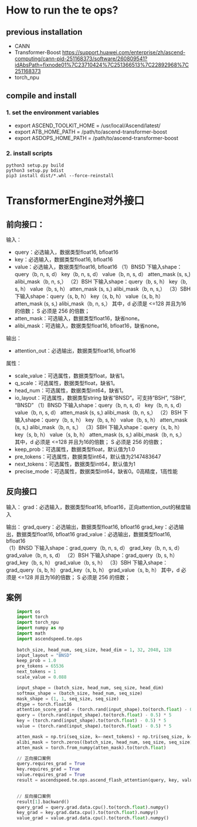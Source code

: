 # How to run the te ops?

## previous installation
+ CANN
+ Transformer-Boost 
https://support.huawei.com/enterprise/zh/ascend-computing/cann-pid-251168373/software/260809541?idAbsPath=fixnode01%7C23710424%7C251366513%7C22892968%7C251168373
+ torch_npu

## compile and install
### 1. set the environment variables

+ export ASCEND_TOOLKIT_HOME = /usr/local/Ascend/latest/
+ export ATB_HOME_PATH = /path/to/ascend-transformer-boost
+ export ASDOPS_HOME_PATH = /path/to/ascend-transformer-boost

### 2. install scripts
```shell
python3 setup.py build
python3 setup.py bdist
pip3 install dist/*.whl --force-reinstall
```
# TransformerEngine对外接口
## 前向接口：
输入：
- query：必选输入，数据类型float16, bfloat16	
- key：必选输入，数据类型float16, bfloat16	
- value：必选输入，数据类型float16, bfloat16
（1）BNSD 下输入shape：query（b, n, s, d）   key（b, n, s, d） value（b, n, s, d） atten_mask (s, s,) alibi_mask（b, n, s,）
（2）BSH 下输入shape：query（b, s, h）   key（b, s, h） value（b, s, h） atten_mask (s, s,) alibi_mask（b, n, s,）
（3）SBH 下输入shape：query（s, b, h）   key（s, b, h） value（s, b, h） atten_mask (s, s,) alibi_mask（b, n, s,）
其中，d 必须是 <=128 并且为16的倍数； S 必须是 256 的倍数；	
- atten_mask：可选输入，数据类型float16，缺省none。
- alibi_mask：可选输入，数据类型float16, bfloat16，缺省none。

输出：
- attention_out：必选输出，数据类型float16, bfloat16

属性：
- scale_value：可选属性，数据类型float，缺省1。
- q_scale：可选属性，数据类型float，缺省1。
- head_num：可选属性，数据类型int64，缺省1。
- io_layout：可选属性，数据类型string	缺省“BNSD”。可支持“BSH”, “SBH”, “BNSD”
（1）BNSD 下输入shape：query（b, n, s, d）   key（b, n, s, d） value（b, n, s, d） atten_mask (s, s,) alibi_mask（b, n, s,）
（2）BSH 下输入shape：query（b, s, h）   key（b, s, h） value（b, s, h） atten_mask (s, s,) alibi_mask（b, n, s,）
（3）SBH 下输入shape：query（s, b, h）   key（s, b, h） value（s, b, h） atten_mask (s, s,) alibi_mask（b, n, s,）
其中，d 必须是 <=128 并且为16的倍数； S 必须是 256 的倍数；
- keep_prob：可选属性，数据类型float，默认值为1.0
- pre_tokens：可选属性，数据类型int64，默认值为2147483647
- next_tokens：可选属性，数据类型int64，默认值为1
- precise_mode：可选属性，数据类型int64，缺省0。0高精度，1高性能



## 反向接口
输入：
grad：必选输入，数据类型float16, bfloat16，正向attention_out的梯度输入

输出：
grad_query：必选输出，数据类型float16, bfloat16
grad_key：必选输出，数据类型float16, bfloat16	
grad_value：必选输出，数据类型float16, bfloat16	
（1）BNSD 下输入shape：grad_query（b, n, s, d）   grad_key（b, n, s, d） grad_value（b, n, s, d）
（2）BSH 下输入shape：grad_query（b, s, h）   grad_key（b, s, h） grad_value（b, s, h）
（3）SBH 下输入shape：grad_query（s, b, h）   grad_key（s, b, h） grad_value（s, b, h）
其中，d 必须是 <=128 并且为16的倍数； S 必须是 256 的倍数；


## 案例
```python
    import os
    import torch
    import torch_npu
    import numpy as np
    import math
	import ascendspeed.te.ops
    
    batch_size, head_num, seq_size, head_dim = 1, 32, 2048, 128
    input_layout = "BNSD"
    keep_prob = 1.0
    pre_tokens = 65536
    next_tokens = 1
    scale_value = 0.088

    input_shape = (batch_size, head_num, seq_size, head_dim)
    softmax_shape = (batch_size, head_num, seq_size)
    mask_shape = (1, 1, seq_size, seq_size)
    dtype = torch.float16
    attention_score_grad = (torch.rand(input_shape).to(torch.float) - 0.5)
    query = (torch.rand(input_shape).to(torch.float) - 0.5) * 5
    key = (torch.rand(input_shape).to(torch.float) - 0.5) * 5
    value = (torch.rand(input_shape).to(torch.float) - 0.5) * 5

    atten_mask = np.tri(seq_size, k=-next_tokens) + np.tri(seq_size, k=-pre_tokens).transpose()
    alibi_mask = torch.zeros((batch_size, head_num, seq_size, seq_size)).to(torch.float)
    atten_mask = torch.from_numpy(atten_mask).to(torch.float)

    // 正向接口案例
	query.requires_grad = True
	key.requires_grad = True
	value.requires_grad = True
    result = ascendspeed.te.ops.ascend_flash_attention(query, key, value, atten_mask, None, None, scale_value, head_num, 0, keep_prob, pre_tokens, next_tokens, 0, -1)
    

    // 反向接口案例
	result[1].backward()
    query_grad = query.grad.data.cpu().to(torch.float).numpy()
    key_grad = key.grad.data.cpu().to(torch.float).numpy()
    value_grad = value.grad.data.cpu().to(torch.float).numpy()

```
